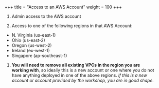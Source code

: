 +++
title = "Access to an AWS Account"
weight = 100
+++

1. Admin access to the AWS account

1. Access to one of the following regions in that AWS Account:

- N. Virginia (us-east-1)
- Ohio (us-east-2)
- Oregon (us-west-2)
- Ireland (eu-west-1)
- Singapore (ap-southeast-1)

1. **You will need to remove all existing VPCs in the region you are working with**, so ideally this is a new account or one where you do not have anything deployed in one of the above regions. _if this is a new account or account provided by the workshop, you are in good shape._
